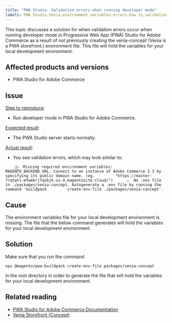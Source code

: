 ```yaml
---
title: "PWA Studio: Validation errors when running developer mode"
labels: PWA Studio,Venia,environment variables,errors,how to,validation,Adobe Commerce
---
```


This topic discusses a solution for when validation errors occur when running developer mode in Progressive Web App (PWA) Studio for Adobe Commerce as a result of not previously creating the venia-concept (Venia is a PWA storefront.) environment file. This file will hold the variables for your local development environment.

## Affected products and versions

* PWA Studio for Adobe Commerce

## Issue

 <ins>Step to reproduce</ins>:

* Run developer mode in PWA Studio for Adobe Commerce.

 <ins>Expected result</ins>:

* The PWA Studio server starts normally.

 <ins>Actual result</ins>:

* You see validation errors, which may look similar to:    

```clike
    ⓧ  Missing required environment variables:         MAGENTO_BACKEND_URL: Connect to an instance of Adobe Commerce 2.3 by specifying its public domain name. (eg.         "https://master-7rqtwti-mfwmkrjfqvbjk.us-4.magentosite.cloud/")      ⚠  No .env file in ./packages/venia-concept. Autogenerate a .env file by running the command 'buildpack         create-env-file ./packages/venia-concept'.    
```    

## Cause

The environment variables file for your local development environment is missing. The file that the below command generates will hold the variables for your local development environment.

## Solution

Make sure that you run the command

```clike
npx @magento/pwa-buildpack create-env-file packages/venia-concept
```

in the root directory in order to generate the file that will hold the variables for your local development environment.

## Related reading

* [PWA Studio for Adobe Commerce Documentation](https://magento.github.io/pwa-studio/)
* [Venia Storefront (Concept)](https://magento.github.io/pwa-studio/venia-pwa-concept/)
